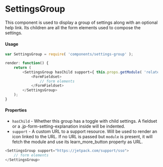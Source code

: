 SettingsGroup
=========

This component is used to display a group of settings along with an optional help link.
Its children are all the form elements used to compose the settings.

#### Usage

```js
var SettingsGroup = require( 'components/settings-group' );

render: function() {
	return (
		<SettingsGroup hasChild support={ this.props.getModule( 'related-posts' ).learn_more_button }>
			<FormFieldset>
				// form elements
			</FormFieldset>
		</SettingsGroup>
	);
}
```

#### Properties

* `hasChild` - Whether this group has a toggle with child settings. A fieldset or a .jp-form-setting-explanation inside will be indented.
* `support` - A custom URL to a support resource. Will be used to render an icon linked to the URL. If no URL is passed but `module` is present, it will fetch the module and use its learn_more_button property as URL.
```js
<SettingsGroup support="https://jetpack.com/support/sso">
	// form elements
</SettingsGroup>
```